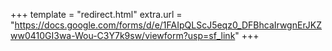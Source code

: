 +++
template = "redirect.html"
extra.url = "https://docs.google.com/forms/d/e/1FAIpQLScJ5eqz0_DFBhcaIrwgnErJKZww0410GI3wa-Wou-C3Y7k9sw/viewform?usp=sf_link"
+++
